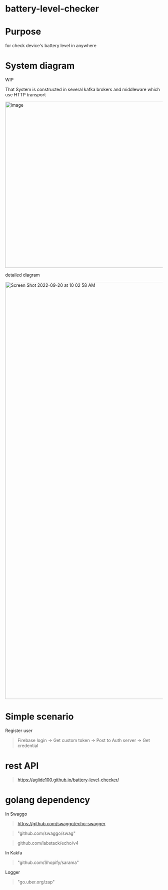 # battery-level-checker

# Purpose

for check device's battery level in anywhere

# System diagram

WIP

That System is constructed in several kafka brokers and middleware which use HTTP transport

<img width="530" alt="image" src="https://user-images.githubusercontent.com/35767154/185879467-d1d8eb77-135a-46c5-a467-b3544597dabb.png">

detailed diagram

<img width="1331" alt="Screen Shot 2022-09-20 at 10 02 58 AM" src="https://user-images.githubusercontent.com/35767154/191145000-cf4901ca-224b-4450-b189-b00ffeb19af7.png">

# Simple scenario

Register user

> Firebase login -> Get custom token -> Post to Auth server -> Get credential

# rest API

> https://aglide100.github.io/battery-level-checker/

# golang dependency

In Swaggo

> https://github.com/swaggo/echo-swagger

> "github.com/swaggo/swag"

> github.com/labstack/echo/v4

In Kakfa

> "github.com/Shopify/sarama"

Logger

> "go.uber.org/zap"
